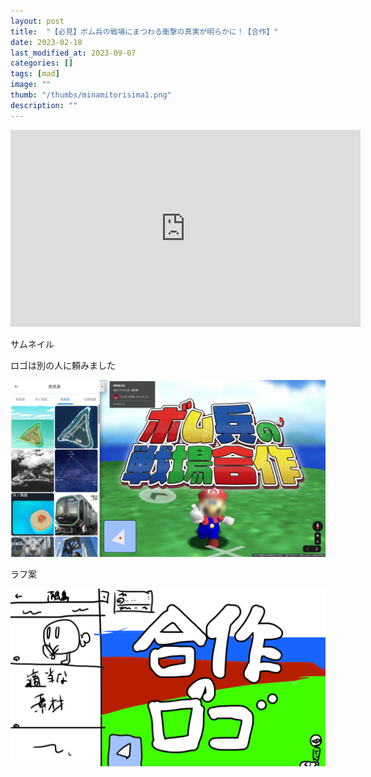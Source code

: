 ```yaml
---
layout: post
title:  "【必見】ボム兵の戦場にまつわる衝撃の真実が明らかに！【合作】"
date: 2023-02-18
last_modified_at: 2023-09-07
categories: []
tags: [mad]
image: ""
thumb: "/thumbs/minamitorisima1.png"
description: ""
---
```


<iframe width="560" height="315" src="https://www.youtube.com/embed/gicfYiMWSzA?si=cWY4Hg_Au4yh_DTD" title="YouTube video player" frameborder="0" allow="accelerometer; autoplay; clipboard-write; encrypted-media; gyroscope; picture-in-picture; web-share" allowfullscreen></iframe>

サムネイル

ロゴは別の人に頼みました

![Alt text](/works/minamitorisima1.png)

ラフ案

![Alt text](/works/minamitorisima2.png)
